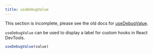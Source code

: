 ```yaml
---
title: useDebugValue
---
```


<Wip>

This section is incomplete, please see the old docs for [useDebugValue](https://reactjs.org/docs/hooks-reference.html#usedebugvalue).

</Wip>


<Intro>

`useDebugValue` can be used to display a label for custom hooks in React DevTools.

```js
useDebugValue(value)
```

</Intro>
